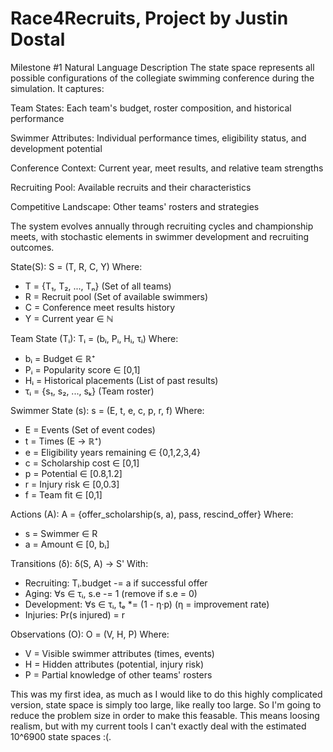 # Race4Recruits, Project by Justin Dostal

Milestone #1
Natural Language Description
The state space represents all possible configurations of the collegiate swimming conference during the simulation. It captures:

Team States: Each team's budget, roster composition, and historical performance

Swimmer Attributes: Individual performance times, eligibility status, and development potential

Conference Context: Current year, meet results, and relative team strengths

Recruiting Pool: Available recruits and their characteristics

Competitive Landscape: Other teams' rosters and strategies

The system evolves annually through recruiting cycles and championship meets, with stochastic elements in swimmer development and recruiting outcomes.




State(S):
S = (T, R, C, Y)
Where:
- T = {T₁, T₂, ..., Tₙ} (Set of all teams)
- R = Recruit pool (Set of available swimmers)
- C = Conference meet results history
- Y = Current year ∈ ℕ

Team State (Tᵢ):
Tᵢ = (bᵢ, Pᵢ, Hᵢ, τᵢ)
Where:
- bᵢ = Budget ∈ ℝ⁺
- Pᵢ = Popularity score ∈ [0,1]
- Hᵢ = Historical placements (List of past results)
- τᵢ = {s₁, s₂, ..., sₖ} (Team roster)

Swimmer State (s):
s = (E, t, e, c, p, r, f)
Where:
- E = Events (Set of event codes)
- t = Times (E → ℝ⁺)
- e = Eligibility years remaining ∈ {0,1,2,3,4}
- c = Scholarship cost ∈ [0,1]
- p = Potential ∈ [0.8,1.2]
- r = Injury risk ∈ [0,0.3]
- f = Team fit ∈ [0,1]

Actions (A):
A = {offer_scholarship(s, a), pass, rescind_offer}
Where:
- s = Swimmer ∈ R
- a = Amount ∈ [0, bᵢ]

Transitions (δ):
δ(S, A) → S'
With:
- Recruiting: Tᵢ.budget -= a if successful offer
- Aging: ∀s ∈ τᵢ, s.e -= 1 (remove if s.e = 0)
- Development: ∀s ∈ τᵢ, tₑ *= (1 - η·p) (η = improvement rate)
- Injuries: Pr(s injured) = r

Observations (O):
O = (V, H, P)
Where:
- V = Visible swimmer attributes (times, events)
- H = Hidden attributes (potential, injury risk)
- P = Partial knowledge of other teams' rosters


This was my first idea, as much as I would like to do this highly complicated version, state space is simply too large, like really too large. So I'm going to reduce the problem size in order to make this feasable. This means loosing realism, but with my current tools I can't exactly deal with the estimated 10^6900 state spaces :(.